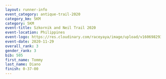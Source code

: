 ```yaml
--- 
layout: runner-info 
event_category: antique-trail-2020 
category_km: 5KM
category: 5KM 
event-title: Szkornik and Neil Trail 2020  
event-location: Philippines 
event-logo: https://res.cloudinary.com/raceyaya/image/upload/v1606982938/logo/antiruq-trails2020_ttinm3.png 
event-date: 2020-11-29 
overall_rank: 3
gender_rank: 3
bib: 505
first_name: Tommy
last_name: Diano
finish: 0-37-00
--- 
```

